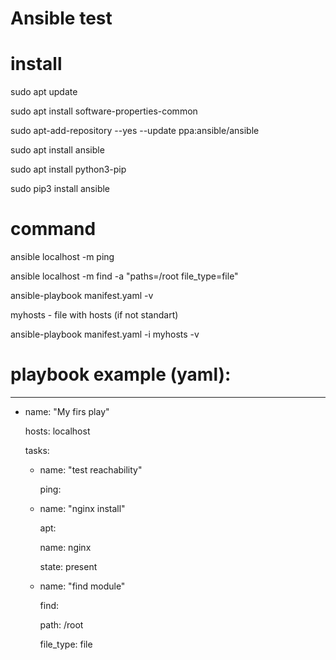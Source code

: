 # Ansible test

# install

sudo apt update

sudo apt install software-properties-common

sudo apt-add-repository --yes --update ppa:ansible/ansible

sudo apt install ansible

sudo apt install python3-pip

sudo pip3 install ansible

# command

ansible localhost -m ping

ansible localhost -m find -a "paths=/root file_type=file"

ansible-playbook manifest.yaml -v

myhosts - file with hosts (if not standart)

ansible-playbook manifest.yaml -i myhosts -v

# playbook example (yaml):

---

  - name: "My firs play"
    
    hosts: localhost
	
    tasks:
	
      - name: "test reachability"
	    
        ping:
		
      - name: "nginx install"
	      
        apt:
		      
          name: nginx
		      
          state: present
		  
      - name: "find module"
	      
        find:
		      
          path: /root
		      
          file_type: file
